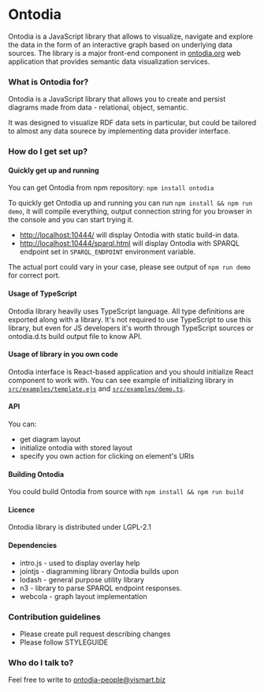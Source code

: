 # Ontodia #

Ontodia is a JavaScript library that allows to visualize, navigate and explore the data in the form of an interactive graph based on underlying data sources. The library is a major front-end component in <a href="http://ontodia.org">ontodia.org</a> web application that provides semantic data visualization services.

### What is Ontodia for? ###

Ontodia is a JavaScript library that allows you to create and persist diagrams made from data - relational, object, semantic.

It was designed to visualize RDF data sets in particular, but could be tailored to almost any data sourece by implementing data provider interface.  

### How do I get set up? ###

#### Quickly get up and running ####

You can get Ontodia from npm repository: `npm install ontodia`
 
To quickly get Ontodia up and running you can run `npm install && npm run demo`, it will compile everything, output connection string for you browser in the console and you can start trying it.

* [http://localhost:10444/](http://localhost:10444/) will display Ontodia with static build-in data.
* [http://localhost:10444/sparql.html](http://localhost:10444/sparql.html) will display Ontodia with SPARQL endpoint set in `SPARQL_ENDPOINT` environment variable.

The actual port could vary in your case, please see output of `npm run demo` for correct port.

#### Usage of TypeScript ####

Ontodia library heavily uses TypeScript language. All type definitions are exported along with a library. It's not required to use TypeScript to use this library, but even for JS developers it's worth through TypeScript sources or ontodia.d.ts build output file to know API.   

#### Usage of library in you own code ####

Ontodia interface is React-based application and you should initialize React component to work with. You can see example of initializing library in [`src/examples/template.ejs`](src/examples/template.ejs) and [`src/examples/demo.ts`](src/examples/demo.ts).

#### API ###
You can:

- get diagram layout
- initialize ontodia with stored layout
- specify you own action for clicking on element's URIs

#### Building Ontodia ####

You could build Ontodia from source with `npm install && npm run build`

#### Licence ####

Ontodia library is distributed under LGPL-2.1

#### Dependencies ####

- intro.js - used to display overlay help
- jointjs - diagramming library Ontodia builds upon
- lodash - general purpose utility library
- n3 - library to parse SPARQL endpoint responses.
- webcola - graph layout implementation

### Contribution guidelines ###

- Please create pull request describing changes 
- Please follow STYLEGUIDE

### Who do I talk to? ###

Feel free to write to ontodia-people@vismart.biz
